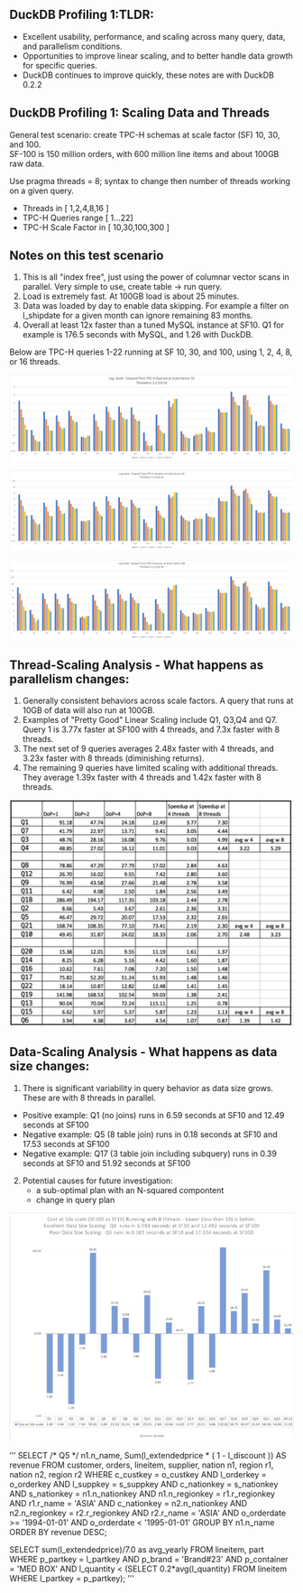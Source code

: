 ## DuckDB Profiling 1:TLDR:
* Excellent usability, performance, and scaling across many query, data, and parallelism conditions.
* Opportunities to improve linear scaling, and to better handle data growth for specific queries. 
* DuckDB continues to improve quickly, these notes are with DuckDB 0.2.2

## DuckDB Profiling 1: Scaling Data and Threads

General test scenario:  create TPC-H schemas at scale factor (SF) 10, 30, and 100.  
SF-100 is 150 million orders, with 600 million line items and about 100GB raw data.  

Use pragma threads = 8; syntax to change then number of threads working on a given query.  

* Threads in [ 1,2,4,8,16 ]
* TPC-H Queries range [ 1...22]
* TPC-H Scale Factor in [ 10,30,100,300 ]

## Notes on this test scenario
1) This is all "index free", just using the power of columnar vector scans in parallel.  Very simple to use, create table -> run query.
2) Load is extremely fast.  At 100GB load is about 25 minutes. 
3) Data was loaded by day to enable data skipping. For example a filter on l_shipdate for a given month can ignore remaining 83 months.
4) Overall at least 12x faster than a tuned MySQL instance at SF10. Q1 for example is 176.5 seconds with MySQL, and 1.26 with DuckDB.  


Below are TPC-H queries 1-22 running at SF 10, 30, and 100, using 1, 2, 4, 8, or 16 threads. 

![](https://github.com/jtommaney/blog/blob/blog/assets/DuckDB_SF10_Scaling.png?raw=true) 

![](https://github.com/jtommaney/blog/blob/blog/assets/DuckDB_SF30_Scaling.png?raw=true) 

![](https://github.com/jtommaney/blog/blob/blog/assets/DuckDB_SF100_Scaling.png?raw=true) 

## Thread-Scaling Analysis - What happens as parallelism changes:
1) Generally consistent behaviors across scale factors.  A query that runs at 10GB of data will also run at 100GB.
2) Examples of "Pretty Good" Linear Scaling include Q1, Q3,Q4 and Q7. Query 1 is 3.77x faster at SF100 with 4 threads, and 7.3x faster with 8 threads. 
3) The next set of 9 queries averages 2.48x faster with 4 threads, and 3.23x faster with 8 threads (diminishing returns).
4) The remaining 9 queries have limited scaling with additional threads.  They average 1.39x faster with 4 threads and 1.42x faster with 8 threads.

![](https://github.com/jtommaney/blog/blob/blog/assets/speedup_at_sf100.png?raw=true)



## Data-Scaling Analysis - What happens as data size changes:  
1) There is significant variability in query behavior as data size grows.  These are with 8 threads in parallel.   
 - Positive example:  Q1 (no joins) runs in 6.59 seconds at SF10 and 12.49 seconds at SF100 
 - Negative example:  Q5 (8 table join) runs in 0.18 seconds at SF10 and 17.53 seconds at SF100
 - Negative example:  Q17 (3 table join including subquery) runs in 0.39 seconds at SF10 and 51.92 seconds at SF100 

2) Potential causes for future investigation:
    - a sub-optimal plan with an N-squared compontent  
    - change in query plan

![](https://github.com/jtommaney/blog/blob/blog/assets/Scaling_from_10_to_100.png?raw=true)	


’’’
SELECT /* Q5 */ n1.n_name, 
       Sum(l_extendedprice * ( 1 - l_discount )) AS revenue 
  FROM customer, 
       orders, 
       lineitem, 
       supplier, 
       nation n1, 
       region r1, 
       nation n2, 
       region r2 
 WHERE c_custkey = o_custkey 
       AND l_orderkey = o_orderkey 
       AND l_suppkey = s_suppkey 
       AND c_nationkey = s_nationkey 
       AND s_nationkey = n1.n_nationkey 
       AND n1.n_regionkey = r1.r_regionkey 
       AND r1.r_name = 'ASIA' 
       AND c_nationkey = n2.n_nationkey 
       AND n2.n_regionkey = r2.r_regionkey 
       AND r2.r_name = 'ASIA' 
       AND o_orderdate >= '1994-01-01' 
       AND o_orderdate < '1995-01-01' 
GROUP  BY n1.n_name 
ORDER  BY revenue DESC; 

SELECT sum(l_extendedprice)/7.0 as avg_yearly 
  FROM lineitem, 
       part 
 WHERE p_partkey = l_partkey 
       AND p_brand = 'Brand#23' 
       AND p_container = 'MED BOX' 
       AND l_quantity < (SELECT 0.2*avg(l_quantity) 
                           FROM lineitem 
                          WHERE l_partkey = p_partkey); 
’’’





	
